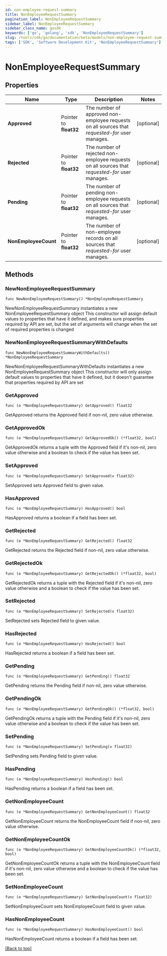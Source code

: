 ```yaml
---
id: non-employee-request-summary
title: NonEmployeeRequestSummary
pagination_label: NonEmployeeRequestSummary
sidebar_label: NonEmployeeRequestSummary
sidebar_class_name: gosdk
keywords: ['go', 'golang', 'sdk', 'NonEmployeeRequestSummary'] 
slug: /tools/sdk/go/documentation/beta/models/non-employee-request-summary
tags: ['SDK', 'Software Development Kit', 'NonEmployeeRequestSummary']
---
```


# NonEmployeeRequestSummary

## Properties

Name | Type | Description | Notes
------------ | ------------- | ------------- | -------------
**Approved** | Pointer to **float32** | The number of approved non-employee requests on all sources that *requested-for* user manages. | [optional] 
**Rejected** | Pointer to **float32** | The number of rejected non-employee requests on all sources that *requested-for* user manages. | [optional] 
**Pending** | Pointer to **float32** | The number of pending non-employee requests on all sources that *requested-for* user manages. | [optional] 
**NonEmployeeCount** | Pointer to **float32** | The number of non-employee records on all sources that *requested-for* user manages. | [optional] 

## Methods

### NewNonEmployeeRequestSummary

`func NewNonEmployeeRequestSummary() *NonEmployeeRequestSummary`

NewNonEmployeeRequestSummary instantiates a new NonEmployeeRequestSummary object
This constructor will assign default values to properties that have it defined,
and makes sure properties required by API are set, but the set of arguments
will change when the set of required properties is changed

### NewNonEmployeeRequestSummaryWithDefaults

`func NewNonEmployeeRequestSummaryWithDefaults() *NonEmployeeRequestSummary`

NewNonEmployeeRequestSummaryWithDefaults instantiates a new NonEmployeeRequestSummary object
This constructor will only assign default values to properties that have it defined,
but it doesn't guarantee that properties required by API are set

### GetApproved

`func (o *NonEmployeeRequestSummary) GetApproved() float32`

GetApproved returns the Approved field if non-nil, zero value otherwise.

### GetApprovedOk

`func (o *NonEmployeeRequestSummary) GetApprovedOk() (*float32, bool)`

GetApprovedOk returns a tuple with the Approved field if it's non-nil, zero value otherwise
and a boolean to check if the value has been set.

### SetApproved

`func (o *NonEmployeeRequestSummary) SetApproved(v float32)`

SetApproved sets Approved field to given value.

### HasApproved

`func (o *NonEmployeeRequestSummary) HasApproved() bool`

HasApproved returns a boolean if a field has been set.

### GetRejected

`func (o *NonEmployeeRequestSummary) GetRejected() float32`

GetRejected returns the Rejected field if non-nil, zero value otherwise.

### GetRejectedOk

`func (o *NonEmployeeRequestSummary) GetRejectedOk() (*float32, bool)`

GetRejectedOk returns a tuple with the Rejected field if it's non-nil, zero value otherwise
and a boolean to check if the value has been set.

### SetRejected

`func (o *NonEmployeeRequestSummary) SetRejected(v float32)`

SetRejected sets Rejected field to given value.

### HasRejected

`func (o *NonEmployeeRequestSummary) HasRejected() bool`

HasRejected returns a boolean if a field has been set.

### GetPending

`func (o *NonEmployeeRequestSummary) GetPending() float32`

GetPending returns the Pending field if non-nil, zero value otherwise.

### GetPendingOk

`func (o *NonEmployeeRequestSummary) GetPendingOk() (*float32, bool)`

GetPendingOk returns a tuple with the Pending field if it's non-nil, zero value otherwise
and a boolean to check if the value has been set.

### SetPending

`func (o *NonEmployeeRequestSummary) SetPending(v float32)`

SetPending sets Pending field to given value.

### HasPending

`func (o *NonEmployeeRequestSummary) HasPending() bool`

HasPending returns a boolean if a field has been set.

### GetNonEmployeeCount

`func (o *NonEmployeeRequestSummary) GetNonEmployeeCount() float32`

GetNonEmployeeCount returns the NonEmployeeCount field if non-nil, zero value otherwise.

### GetNonEmployeeCountOk

`func (o *NonEmployeeRequestSummary) GetNonEmployeeCountOk() (*float32, bool)`

GetNonEmployeeCountOk returns a tuple with the NonEmployeeCount field if it's non-nil, zero value otherwise
and a boolean to check if the value has been set.

### SetNonEmployeeCount

`func (o *NonEmployeeRequestSummary) SetNonEmployeeCount(v float32)`

SetNonEmployeeCount sets NonEmployeeCount field to given value.

### HasNonEmployeeCount

`func (o *NonEmployeeRequestSummary) HasNonEmployeeCount() bool`

HasNonEmployeeCount returns a boolean if a field has been set.


[[Back to top]](#) 


